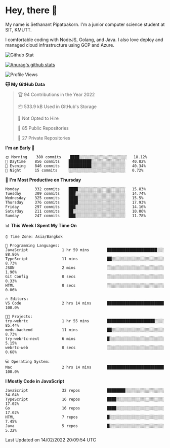 # Hey, there 🙌
My name is Sethanant Pipatpakorn. I'm a junior computer science student at SIT, KMUTT.

I comfortable coding with NodeJS, Golang, and Java. I also love deploy and managed cloud infrastructure using GCP and Azure.

![Github Stat](https://github-profile-summary-cards.vercel.app/api/cards/profile-details?username=thetkpark&theme=dracula)

[![Anurag's github stats](https://github-readme-stats.vercel.app/api?username=thetkpark&count_private=true&show_icons=true&theme=tokyonight)](https://github.com/anuraghazra/github-readme-stats)

<!--START_SECTION:waka-->
![Profile Views](http://img.shields.io/badge/Profile%20Views-42-blue)

**🐱 My GitHub Data** 

> 🏆 94 Contributions in the Year 2022
 > 
> 📦 533.9 kB Used in GitHub's Storage 
 > 
> 🚫 Not Opted to Hire
 > 
> 📜 85 Public Repositories 
 > 
> 🔑 27 Private Repositories  
 > 
**I'm an Early 🐤** 

```text
🌞 Morning    380 commits    ████░░░░░░░░░░░░░░░░░░░░░   18.12% 
🌆 Daytime    856 commits    ██████████░░░░░░░░░░░░░░░   40.82% 
🌃 Evening    846 commits    ██████████░░░░░░░░░░░░░░░   40.34% 
🌙 Night      15 commits     ░░░░░░░░░░░░░░░░░░░░░░░░░   0.72%

```
📅 **I'm Most Productive on Thursday** 

```text
Monday       332 commits    ████░░░░░░░░░░░░░░░░░░░░░   15.83% 
Tuesday      309 commits    ███░░░░░░░░░░░░░░░░░░░░░░   14.74% 
Wednesday    325 commits    ████░░░░░░░░░░░░░░░░░░░░░   15.5% 
Thursday     376 commits    ████░░░░░░░░░░░░░░░░░░░░░   17.93% 
Friday       297 commits    ███░░░░░░░░░░░░░░░░░░░░░░   14.16% 
Saturday     211 commits    ██░░░░░░░░░░░░░░░░░░░░░░░   10.06% 
Sunday       247 commits    ███░░░░░░░░░░░░░░░░░░░░░░   11.78%

```


📊 **This Week I Spent My Time On** 

```text
⌚︎ Time Zone: Asia/Bangkok

💬 Programming Languages: 
JavaScript               1 hr 59 mins        ██████████████████████░░░   88.86% 
TypeScript               11 mins             ██░░░░░░░░░░░░░░░░░░░░░░░   8.73% 
JSON                     2 mins              ░░░░░░░░░░░░░░░░░░░░░░░░░   1.96% 
Git Config               0 secs              ░░░░░░░░░░░░░░░░░░░░░░░░░   0.33% 
HTML                     0 secs              ░░░░░░░░░░░░░░░░░░░░░░░░░   0.06%

🔥 Editors: 
VS Code                  2 hrs 14 mins       █████████████████████████   100.0%

🐱‍💻 Projects: 
try-webrtc               1 hr 55 mins        █████████████████████░░░░   85.44% 
medu-backend             11 mins             ██░░░░░░░░░░░░░░░░░░░░░░░   8.73% 
try-webrtc-next          6 mins              █░░░░░░░░░░░░░░░░░░░░░░░░   5.15% 
webrtc-web               0 secs              ░░░░░░░░░░░░░░░░░░░░░░░░░   0.68%

💻 Operating System: 
Mac                      2 hrs 14 mins       █████████████████████████   100.0%

```

**I Mostly Code in JavaScript** 

```text
JavaScript               32 repos            ████████░░░░░░░░░░░░░░░░░   34.04% 
TypeScript               16 repos            ████░░░░░░░░░░░░░░░░░░░░░   17.02% 
Go                       16 repos            ████░░░░░░░░░░░░░░░░░░░░░   17.02% 
HTML                     7 repos             █░░░░░░░░░░░░░░░░░░░░░░░░   7.45% 
Java                     5 repos             █░░░░░░░░░░░░░░░░░░░░░░░░   5.32%

```



 Last Updated on 14/02/2022 20:09:54 UTC
<!--END_SECTION:waka-->
